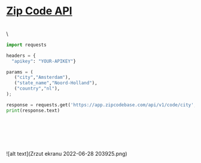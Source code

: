 
# [Zip Code API](https://zipcodebase.com)
\
\


```python
import requests

headers = { 
  "apikey": "YOUR-APIKEY"}

params = (
   ("city","Amsterdam"),
   ("state_name","Noord-Holland"),
   ("country","nl"),
);

response = requests.get('https://app.zipcodebase.com/api/v1/code/city', headers=headers, params=params);
print(response.text)
```
\
\
\
\
\
![alt text](Zrzut ekranu 2022-06-28 203925.png)

